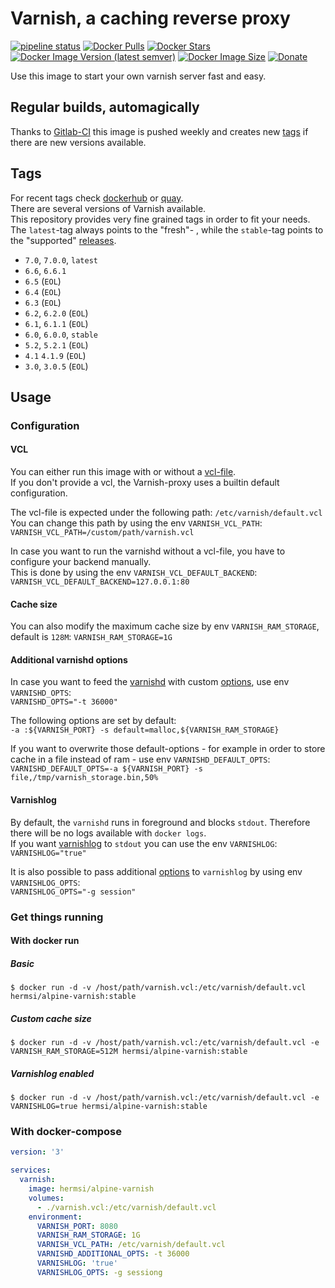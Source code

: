 # Varnish, a caching reverse proxy

[![pipeline status](https://gitlab.com/hermsi1337/docker-varnish/badges/master/pipeline.svg)](https://gitlab.com/hermsi1337/docker-varnish/-/commits/master)
[![Docker Pulls](https://img.shields.io/docker/pulls/hermsi/alpine-varnish?style=flat-square)](https://hub.docker.com/r/hermsi/alpine-varnish/)
[![Docker Stars](https://img.shields.io/docker/stars/hermsi/alpine-varnish?style=flat-square)](https://hub.docker.com/r/hermsi/alpine-varnish/)
[![Docker Image Version (latest semver)](https://img.shields.io/docker/v/hermsi/alpine-varnish?style=flat-square)](https://hub.docker.com/r/hermsi/alpine-varnish/)
[![Docker Image Size](https://img.shields.io/docker/image-size/hermsi/alpine-varnish?sort=date&style=flat-square)](https://hub.docker.com/r/hermsi/alpine-varnish/)
[![Donate](https://img.shields.io/badge/Donate-PayPal-yellow.svg)](https://www.paypal.com/cgi-bin/webscr?cmd=_s-xclick&hosted_button_id=T85UYT37P3YNJ&source=url)

Use this image to start your own varnish server fast and easy.

## Regular builds, automagically

Thanks to [Gitlab-CI](https://gitlab.com/hermsi1337/docker-varnish) this image is pushed weekly and creates new [tags](https://hub.docker.com/r/hermsi/alpine-varnish/tags/) if there are new versions available.

## Tags

For recent tags check [dockerhub](https://hub.docker.com/r/hermsi/alpine-varnish/tags) or [quay](https://quay.io/repository/hermsi1337/alpine-varnish).  
There are several versions of Varnish available.  
This repository provides very fine grained tags in order to fit your needs.  
The `latest`-tag always points to the "fresh"- , while the `stable`-tag points to the "supported" [releases](https://varnish-cache.org/releases/).

* `7.0`, `7.0.0`, `latest`
* `6.6`, `6.6.1`
* `6.5` (`EOL`)
* `6.4` (`EOL`)
* `6.3` (`EOL`)
* `6.2`, `6.2.0` (`EOL`)
* `6.1`, `6.1.1` (`EOL`)
* `6.0`, `6.0.0`, `stable`
* `5.2`, `5.2.1` (`EOL`)
* `4.1` `4.1.9` (`EOL`)
* `3.0`, `3.0.5` (`EOL`)

## Usage

### Configuration

#### VCL

You can either run this image with or without a [vcl-file](https://varnish-cache.org/docs/6.0/users-guide/vcl.html).  
If you don't provide a vcl, the Varnish-proxy uses a builtin default configuration.

The vcl-file is expected under the following path: `/etc/varnish/default.vcl`  
You can change this path by using the env `VARNISH_VCL_PATH`:  
`VARNISH_VCL_PATH=/custom/path/varnish.vcl`

In case you want to run the varnishd without a vcl-file, you have to configure your backend manually.  
This is done by using the env `VARNISH_VCL_DEFAULT_BACKEND`:  
`VARNISH_VCL_DEFAULT_BACKEND=127.0.0.1:80`

#### Cache size

You can also modify the maximum cache size by env `VARNISH_RAM_STORAGE`, default is `128M`:   `VARNISH_RAM_STORAGE=1G`

#### Additional varnishd options

In case you want to feed the [varnishd](https://varnish-cache.org/docs/6.0/reference/varnishd.html) with custom [options](https://varnish-cache.org/docs/6.0/reference/varnishd.html#options), use env `VARNISHD_OPTS`:  
`VARNISHD_OPTS="-t 36000"`  

The following options are set by default:  
`-a :${VARNISH_PORT} -s default=malloc,${VARNISH_RAM_STORAGE}`  

If you want to overwrite those default-options - for example in order to store cache in a file instead of ram - use env `VARNISHD_DEFAULT_OPTS`:  
`VARNISHD_DEFAULT_OPTS=-a ${VARNISH_PORT} -s file,/tmp/varnish_storage.bin,50%`

#### Varnishlog

By default, the `varnishd` runs in foreground and blocks `stdout`. Therefore there will be no logs available with `docker logs`.  
If you want [varnishlog](https://varnish-cache.org/docs/6.0/reference/varnishlog.html) to `stdout` you can use the env `VARNISHLOG`:  
`VARNISHLOG="true"`

It is also possible to pass additional [options](https://varnish-cache.org/docs/6.0/reference/varnishlog.html#options) to `varnishlog` by using env `VARNISHLOG_OPTS`:  
`VARNISHLOG_OPTS="-g session"`

### Get things running

#### With docker run

##### Basic

`$ docker run -d -v /host/path/varnish.vcl:/etc/varnish/default.vcl hermsi/alpine-varnish:stable`

##### Custom cache size

`$ docker run -d -v /host/path/varnish.vcl:/etc/varnish/default.vcl -e VARNISH_RAM_STORAGE=512M hermsi/alpine-varnish:stable`

##### Varnishlog enabled

`$ docker run -d -v /host/path/varnish.vcl:/etc/varnish/default.vcl -e VARNISHLOG=true hermsi/alpine-varnish:stable`

### With docker-compose

```yaml
version: '3'

services:
  varnish:
    image: hermsi/alpine-varnish
    volumes:
      - ./varnish.vcl:/etc/varnish/default.vcl
    environment:
      VARNISH_PORT: 8080
      VARNISH_RAM_STORAGE: 1G
      VARNISH_VCL_PATH: /etc/varnish/default.vcl
      VARNISHD_ADDITIONAL_OPTS: -t 36000
      VARNISHLOG: 'true'
      VARNISHLOG_OPTS: -g sessiong
```
